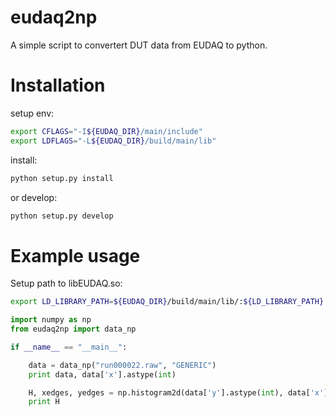 eudaq2np
=======================

A simple script to convertert DUT data from EUDAQ to python.
 
# Installation

setup env:
```bash
export CFLAGS="-I${EUDAQ_DIR}/main/include" 
export LDFLAGS="-L${EUDAQ_DIR}/build/main/lib"
```

install:
```bash
python setup.py install
```

or develop:
```bash
python setup.py develop
```

# Example usage 

Setup path to libEUDAQ.so:
```bash
export LD_LIBRARY_PATH=${EUDAQ_DIR}/build/main/lib/:${LD_LIBRARY_PATH}
```

```python
import numpy as np
from eudaq2np import data_np

if __name__ == "__main__":

    data = data_np("run000022.raw", "GENERIC")
    print data, data['x'].astype(int)

    H, xedges, yedges = np.histogram2d(data['y'].astype(int), data['x'].astype(int))
    print H
```


